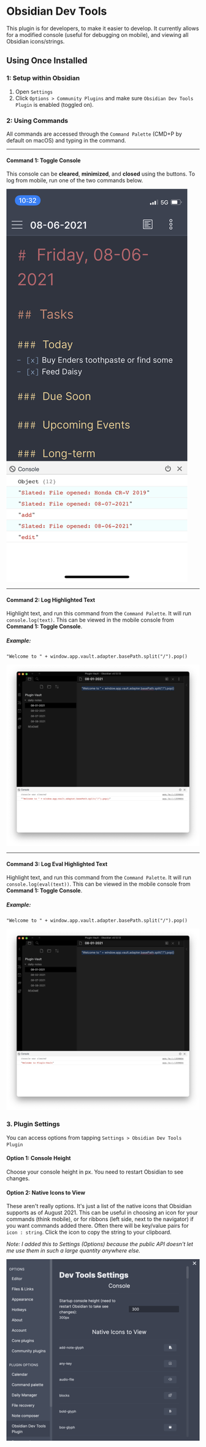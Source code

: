 # Obsidian Dev Tools

This plugin is for developers, to make it easier to develop. It currently allows for a modified console (useful for debugging on mobile), and viewing all Obsidian icons/strings.

## Using Once Installed

### 1: Setup within Obsidian

1.  Open `Settings`
2.  Click `Options > Community Plugins` and make sure `Obsidian Dev Tools Plugin` is enabled (toggled on).

### 2: Using Commands

All commands are accessed through the `Command Palette` (CMD+P by default on macOS) and typing in the command.

* * *

#### Command 1: Toggle Console

This console can be **cleared**, **minimized**, and **closed** using the buttons. To log from mobile, run one of the two commands below.

![Toggle Console](images/mobileConsole.jpeg)

* * *

#### Command 2: Log Highlighted Text

Highlight text, and run this command from the `Command Palette`. It will run `console.log(text)`. This can be viewed in the mobile console from **Command 1: Toggle Console**.

##### Example:

`"Welcome to " + window.app.vault.adapter.basePath.split("/").pop()`

![Console Log](images/consoleLog.png)

* * *

#### Command 3: Log Eval Highlighted Text

Highlight text, and run this command from the `Command Palette`. It will run `console.log(eval(text))`. This can be viewed in the mobile console from **Command 1: Toggle Console**.

##### Example:

`"Welcome to " + window.app.vault.adapter.basePath.split("/").pop()`

![Console Eval](images/consoleLogEval.png)

### 3. Plugin Settings

You can access options from tapping `Settings > Obsidian Dev Tools Plugin`

#### Option 1: Console Height

Choose your console height in px. You need to restart Obsidian to see changes.

#### Option 2: Native Icons to View

These aren't really options. It's just a list of the native icons that Obsidian supports as of August 2021. This can be useful in choosing an icon for your commands (think mobile), or for ribbons (left side, next to the navigator) if you want commands added there. Often there will be key/value pairs for `icon : string`. Click the icon to copy the string to your clipboard.

_Note: I added this to Settings (Options) because the public API doesn't let me use them in such a large quantity anywhere else._

![Icons](images/icons.png)

